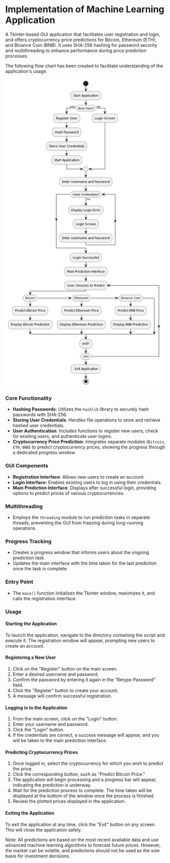 # Implementation of Machine Learning Application
A Tkinter-based GUI application that facilitates user registration and login, and offers cryptocurrency price predictions for Bitcoin, Ethereum (ETH), and Binance Coin (BNB). It uses SHA-256 hashing for password security and multithreading to enhance performance during price prediction processes.

The following flow chart has been created to facilitate understanding of the application's usage.

<p align="center">
 <img src="application flowchart.png" alt="Application Flow Chart">
</p>

### Core Functionality

- **Hashing Passwords**: Utilizes the `hashlib` library to securely hash passwords with SHA-256.
- **Storing User Credentials**: Handles file operations to store and retrieve hashed user credentials.
- **User Authentication**: Includes functions to register new users, check for existing users, and authenticate user logins.
- **Cryptocurrency Price Prediction**: Integrates separate modules (`Bitcoin`, `ETH`, `BNB`) to predict cryptocurrency prices, showing the progress through a dedicated progress window.

### GUI Components

- **Registration Interface**: Allows new users to create an account.
- **Login Interface**: Enables existing users to log in using their credentials.
- **Main Prediction Interface**: Displays after successful login, providing options to predict prices of various cryptocurrencies.

### Multithreading

- Employs the `threading` module to run prediction tasks in separate threads, preventing the GUI from freezing during long-running operations.

### Progress Tracking

- Creates a progress window that informs users about the ongoing prediction task.
- Updates the main interface with the time taken for the last prediction once the task is complete.

### Entry Point

- The `main()` function initializes the Tkinter window, maximizes it, and calls the registration interface.

### Usage

#### Starting the Application
To launch the application, navigate to the directory containing the script and execute it. The registration window will appear, prompting new users to create an account.

#### Registering a New User
1. Click on the "Register" button on the main screen.
2. Enter a desired username and password.
3. Confirm the password by entering it again in the "Retype Password" field.
4. Click the "Register" button to create your account.
5. A message will confirm successful registration.

#### Logging in to the Application
1. From the main screen, click on the "Login" button.
2. Enter your username and password.
3. Click the "Login" button.
4. If the credentials are correct, a success message will appear, and you will be taken to the main prediction interface.

#### Predicting Cryptocurrency Prices
1. Once logged in, select the cryptocurrency for which you wish to predict the price.
2. Click the corresponding button, such as "Predict Bitcoin Price."
3. The application will begin processing and a progress bar will appear, indicating the prediction is underway.
4. Wait for the prediction process to complete. The time taken will be displayed at the bottom of the window once the process is finished.
5. Review the plotted prices displayed in the application.

#### Exiting the Application
To exit the application at any time, click the "Exit" button on any screen. This will close the application safely.

Note: All predictions are based on the most recent available data and use advanced machine learning algorithms to forecast future prices. However, the market can be volatile, and predictions should not be used as the sole basis for investment decisions.
